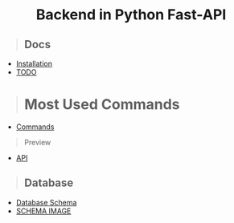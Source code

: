 <h1 align='center'>Backend in Python Fast-API</h1>

> ## Docs

- [Installation](./docs/INSTALLATION.md)
- [TODO](./docs/TODO.md)

> # Most Used Commands

- [Commands](docs/COMMANDS.md)

> Preview

- [API](https://bit.ly/3xZRVmx)

> ## Database

- [Database Schema](https://dbdiagram.io/d/6257933e2514c979032a5f7d)
- [SCHEMA IMAGE](../databse_schema.png)
